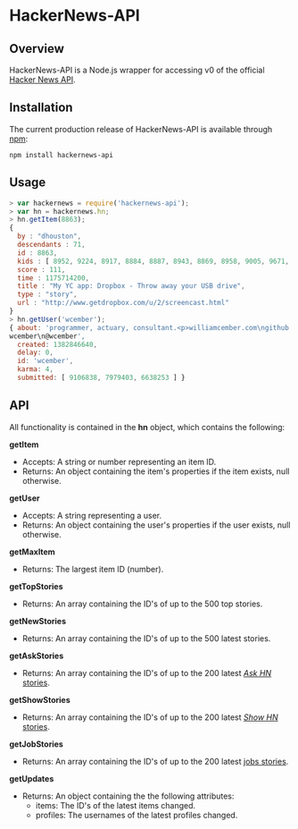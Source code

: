 # HackerNews-API #

## Overview ##
HackerNews-API is a Node.js wrapper for accessing v0 of the official [Hacker News API](https://github.com/HackerNews/API).

## Installation ##

The current production release of HackerNews-API is available through [npm](https://www.npmjs.com/package/hackernews-api):

```
npm install hackernews-api
```

## Usage ##
```javascript
> var hackernews = require('hackernews-api');
> var hn = hackernews.hn;
> hn.getItem(8863);
{
  by : "dhouston",
  descendants : 71,
  id : 8863,
  kids : [ 8952, 9224, 8917, 8884, 8887, 8943, 8869, 8958, 9005, 9671, 8940, 9067, 8908, 9055, 8865, 8881, 8872, 8873, 8955, 10403, 8903, 8928, 9125, 8998, 8901, 8902, 8907, 8894, 8878, 8870, 8980, 8934, 8876 ],
  score : 111,
  time : 1175714200,
  title : "My YC app: Dropbox - Throw away your USB drive",
  type : "story",
  url : "http://www.getdropbox.com/u/2/screencast.html"
}
> hn.getUser('wcember');
{ about: 'programmer, actuary, consultant.<p>williamcember.com\ngithub.com&#x2F;
wcember\n@wcember',
  created: 1382846640,
  delay: 0,
  id: 'wcember',
  karma: 4,
  submitted: [ 9106838, 7979403, 6638253 ] }
```

## API ##
All functionality is contained in the **hn** object, which contains the following:

**getItem**
* Accepts: A string or number representing an item ID.
* Returns: An object containing the item's properties if the item exists, null otherwise.

**getUser**
* Accepts: A string representing a user.
* Returns: An object containing the user's properties if the user exists, null otherwise.

**getMaxItem**
* Returns: The largest item ID (number).

**getTopStories**
* Returns: An array containing the ID's of up to the 500 top stories.

**getNewStories**
* Returns: An array containing the ID's of up to the 500 latest stories.

**getAskStories**
* Returns: An array containing the ID's of up to the 200 latest [*Ask HN* stories](https://news.ycombinator.com/ask).


**getShowStories**
* Returns: An array containing the ID's of up to the 200 latest [*Show HN* stories](https://news.ycombinator.com/show).

**getJobStories**
* Returns: An array containing the ID's of up to the 200 latest [jobs stories](https://news.ycombinator.com/jobs).

**getUpdates**
* Returns: An object containing the the following attributes:
  * items: The ID's of the latest items changed.
  * profiles: The usernames of the latest profiles changed.

